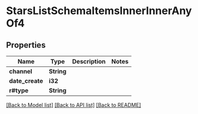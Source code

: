 # StarsListSchemaItemsInnerInnerAnyOf4

## Properties

Name | Type | Description | Notes
------------ | ------------- | ------------- | -------------
**channel** | **String** |  | 
**date_create** | **i32** |  | 
**r#type** | **String** |  | 

[[Back to Model list]](../README.md#documentation-for-models) [[Back to API list]](../README.md#documentation-for-api-endpoints) [[Back to README]](../README.md)



